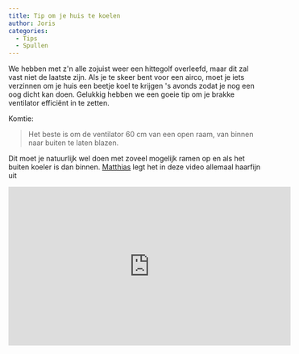 ```yaml
---
title: Tip om je huis te koelen
author: Joris
categories:
  - Tips
  - Spullen
---
```


We hebben met z'n alle zojuist weer een hittegolf overleefd, maar dit zal vast niet de laatste zijn. Als je te skeer bent voor een airco, moet je iets verzinnen om je huis een beetje koel te krijgen 's avonds zodat je nog een oog dicht kan doen. Gelukkig hebben we een goeie tip om je brakke ventilator efficiënt in te zetten.

Komtie: 
> Het beste is om de ventilator 60 cm van een open raam, van binnen naar buiten te laten blazen.

Dit moet je natuurlijk wel doen met zoveel mogelijk ramen op en als het buiten koeler is dan binnen. [Matthias](https://www.youtube-nocookie.com/@matthiasrandomstuff2221) legt het in deze video allemaal haarfijn uit

<iframe width="560" height="315" src="https://www.youtube-nocookie.com/embed/1L2ef1CP-yw?si=u0AvIAH3rJsuLMab" title="YouTube video player" frameborder="0" allow="accelerometer; autoplay; clipboard-write; encrypted-media; gyroscope; picture-in-picture; web-share" referrerpolicy="strict-origin-when-cross-origin" allowfullscreen></iframe>
